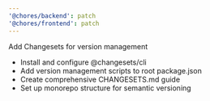 ```yaml
---
'@chores/backend': patch
'@chores/frontend': patch
---
```


Add Changesets for version management

- Install and configure @changesets/cli
- Add version management scripts to root package.json
- Create comprehensive CHANGESETS.md guide
- Set up monorepo structure for semantic versioning
